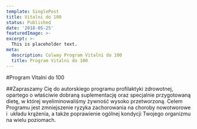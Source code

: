```yaml
---
template: SinglePost
title: Vitalni do 100
status: Published
date: '2018-05-25'
featuredImage: >- 
excerpt: >-
  This is placeholder text.
meta:
  description: Colway Program Vitalni do 100
  title: Program Vitalni do 100
---
```


#Program Vitalni do 100

##Zapraszamy Cię do autorskiego programu profilaktyki zdrowotnej, opartego o właściwie dobraną suplementację oraz specjalnie przygotowaną dietę, w której wyeliminowaliśmy żywność wysoko przetworzoną. Celem Programu jest zmniejszenie ryzyka zachorowania na choroby nowotworowe i  układu krążenia, a także poprawienie ogólnej kondycji Twojego organizmu na wielu poziomach. 
